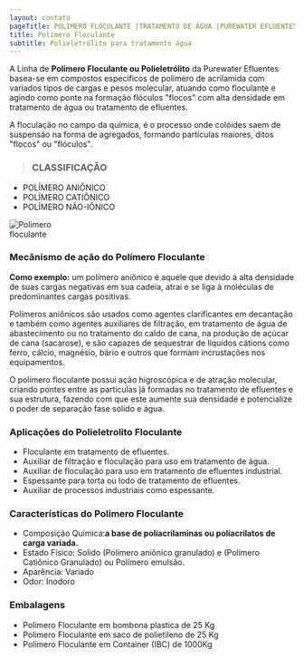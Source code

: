 ```yaml
---
layout: contato
pageTitle: POLIMERO FLOCULANTE |TRATAMENTO DE ÁGUA |PUREWATER EFLUENTES
title: Polímero Floculante
subtitle: Polieletrólito para tratamento água
---
```


A Linha de **Polímero Floculante ou Polieletrólito** da Purewater Efluentes basea-se em compostos específicos de polímero de acrilamida com variados tipos de cargas e pesos molecular, atuando como floculante e agindo como ponte na formação flóculos "flocos" com alta densidade em tratamento de água ou tratamento de efluentes.

A floculação no campo da química, é o processo onde colóides saem de suspensão na forma de agregados, formando partículas maiores, ditos "flocos" ou "flóculos".

> ### CLASSIFICAÇÃO

>
- POLÍMERO ANIÔNICO
- POLÍMERO CATIÔNICO
- POLÍMERO NÃO-IÔNICO
>

<img class="img-responsive pull-right" style="max-width: 100;" src="../../website/images/polimero floculante_tratamento_de_agua.png" alt="Polimero floculante">

### **Mecânismo de ação do Polímero Floculante**

**Como exemplo:** um polímero aniônico é aquele que devido à alta densidade de suas cargas negativas em sua cadeia, atrai e se liga à moléculas de predominantes cargas positivas. 

Polímeros aniônicos são usados como agentes clarificantes em decantação e também como agentes auxiliares de filtração, em tratamento de água de abastecimento ou no tratamento do caldo de cana, na produção de açúcar de cana (sacarose), e são capazes de sequestrar de líquidos cátions como ferro, cálcio, magnésio, bário e outros que formam incrustações nos equipamentos. 

O polímero floculante possui ação higroscópica e de atração molecular, criando pontes entre as partículas já formadas no tratamento de efluentes e sua estrutura, fazendo com que este aumente sua densidade e potencialize o poder de separação fase solido e água.

### **Aplicações do Polieletrolito Floculante**

- Floculante em tratamento de efluentes.
- Auxiliar de filtração e floculação para uso em tratamento de água.
- Auxiliar de floculação para uso em tratamento de efluentes industrial.
- Espessante para torta ou lodo de tratamento de efluentes.
- Auxiliar de processos industriais como espessante.

### **Características do Polimero Floculante**

- Composição Química:**a base de políacrilaminas ou políacrilatos de carga variada.**
- Estado Físico: Solido (Polímero aniônico granulado) e (Polímero Catiônico Granulado) ou Polímero emulsão.
- Aparência: Variado
- Odor: Inodoro

### **Embalagens**

- Polimero Floculante em bombona plastica de 25 Kg
- Polimero Floculante em saco de polietileno de 25 Kg
- Polimero Floculante em Container (IBC) de 1000Kg

